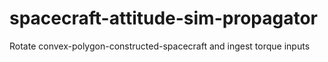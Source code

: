 # spacecraft-attitude-sim-propagator
Rotate convex-polygon-constructed-spacecraft and ingest torque inputs
